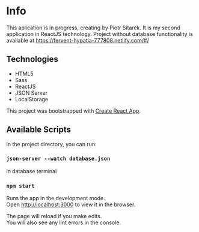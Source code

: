 # Info
This aplication is in progress, creating by Piotr Sitarek. 
It is my second application in ReactJS technology. 
Project without database functionality is available at https://fervent-hypatia-777808.netlify.com/#/ 


## Technologies
* HTML5
* Sass
* ReactJS
* JSON Server
* LocalStorage

This project was bootstrapped with [Create React App](https://github.com/facebook/create-react-app).

## Available Scripts

In the project directory, you can run:

### `json-server --watch database.json` 

in database terminal 

### `npm start`

Runs the app in the development mode.<br />
Open [http://localhost:3000](http://localhost:3000) to view it in the browser.

The page will reload if you make edits.<br />
You will also see any lint errors in the console.


